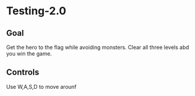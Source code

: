 # Testing-2.0

## Goal 

Get the hero to the flag while avoiding monsters. Clear all three levels abd you win the game.

## Controls

Use W,A,S,D to move arounf
